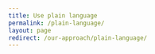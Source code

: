 ```yaml
---
title: Use plain language
permalink: /plain-language/
layout: page
redirect: /our-approach/plain-language/
---
```


